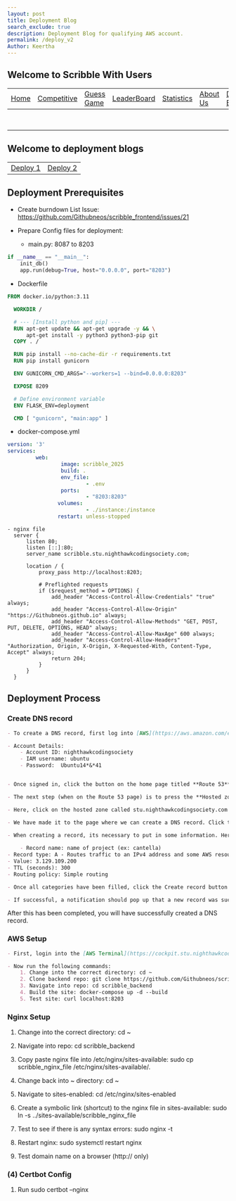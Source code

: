 ```yaml
---
layout: post
title: Deployment Blog
search_exclude: true
description: Deployment Blog for qualifying AWS account.
permalink: /deploy_v2
Author: Keertha
---
```


## Welcome to Scribble With Users

<table>
    <tr>
        <td><a href="{{site.baseurl}}/index">Home</a></td>
        <td><a href="{{site.baseurl}}/competition">Competitive</a></td>
        <td><a href="{{site.baseurl}}/guess">Guess Game</a></td>
        <td><a href="{{site.baseurl}}/leaderboard">LeaderBoard</a></td>
        <td><a href="{{site.baseurl}}/stats">Statistics</a></td>
        <td><a href="{{site.baseurl}}/about">About Us</a></td>
        <td><a href="{{site.baseurl}}/deploy">Deploy Blog</a></td>
    </tr>
</table>
<br>
<hr>

## Welcome to deployment blogs
<table>
    <tr>
        <td><a href="{{site.baseurl}}/deploy">Deploy 1</a></td>
        <td><a href="{{site.baseurl}}/deploy_v2">Deploy 2</a></td>
    </tr>
</table>

## Deployment Prerequisites
 - Create burndown List Issue: https://github.com/Githubneos/scribble_frontend/issues/21

 - Prepare Config files for deployment:

   - main.py: 8087 to 8203

```python
if __name__ == "__main__":
    init_db()
    app.run(debug=True, host="0.0.0.0", port="8203")
```

- Dockerfile 
```dockerfile
FROM docker.io/python:3.11

  WORKDIR /

  # --- [Install python and pip] ---
  RUN apt-get update && apt-get upgrade -y && \
      apt-get install -y python3 python3-pip git
  COPY . /

  RUN pip install --no-cache-dir -r requirements.txt
  RUN pip install gunicorn

  ENV GUNICORN_CMD_ARGS="--workers=1 --bind=0.0.0.0:8203"

  EXPOSE 8209

  # Define environment variable
  ENV FLASK_ENV=deployment

  CMD [ "gunicorn", "main:app" ]
```
- docker-compose.yml
```yaml
version: '3'
services:
         web:
                 image: scribble_2025
                 build: .
                 env_file:
                         - .env
                 ports:
                         - "8203:8203"
                volumes:
                         - ./instance:/instance
                restart: unless-stopped
```

```nginx
- nginx file
  server {
      listen 80;
      listen [::]:80;
      server_name scribble.stu.nighthawkcodingsociety.com;

      location / {
          proxy_pass http://localhost:8203;

          # Preflighted requests
          if ($request_method = OPTIONS) {
              add_header "Access-Control-Allow-Credentials" "true" always;
              add_header "Access-Control-Allow-Origin"  "https://Githubneos.github.io" always;
              add_header "Access-Control-Allow-Methods" "GET, POST, PUT, DELETE, OPTIONS, HEAD" always;
              add_header "Access-Control-Allow-MaxAge" 600 always;
              add_header "Access-Control-Allow-Headers" "Authorization, Origin, X-Origin, X-Requested-With, Content-Type, Accept" always;
              return 204;
          }
      }
  }
```

## Deployment Process

### Create DNS record

```markdown
- To create a DNS record, first log into [AWS](https://aws.amazon.com/ec2/)

- Account Details:
    - Account ID: nighthawkcodingsociety
    - IAM username: ubuntu
    - Password:  Ubuntu14*&*41


- Once signed in, click the button on the home page titled **Route 53**

- The next step (when on the Route 53 page) is to press the **Hosted zones** section on the column to the left.

- Here, click on the hosted zone called stu.nighthawkcodingsociety.com

- We have made it to the page where we can create a DNS record. Click the button that says Create record

- When creating a record, its necessary to put in some information. Here is the following information that should be inputted:
    
    - Record name: name of project (ex: cantella)
- Record type: A - Routes traffic to an IPv4 address and some AWS resources
- Value: 3.129.109.200
- TTL (seconds): 300
- Routing policy: Simple routing

- Once all categories have been filled, click the Create record button on the bottom right.

- If successful, a notification should pop up that a new record was successfully created
```
After this has been completed, you will have successfully created a DNS record.

### AWS Setup

```markdown
- First, login into the [AWS Terminal](https://cockpit.stu.nighthawkcodingsociety.com/system/terminal)

- Now run the following commands:
    1. Change into the correct directory: cd ~
    2. Clone backend repo: git clone https://github.com/Githubneos/scribble_backend.git
    3. Navigate into repo: cd scribble_backend
    4. Build the site: docker-compose up -d --build
    5. Test site: curl localhost:8203
```

### Nginx Setup
1. Change into the correct directory: cd ~

2. Navigate into repo: cd scribble_backend

3. Copy paste nginx file into /etc/nginx/sites-available: sudo cp scribble_nginx_file /etc/nginx/sites-available/.

4. Change back into ~ directory: cd ~

5. Navigate to sites-enabled: cd /etc/nginx/sites-enabled

6. Create a symbolic link (shortcut) to the nginx file in sites-available: sudo ln -s ../sites-available/scribble_nginx_file

7. Test to see if there is any syntax errors: sudo nginx -t

8. Restart nginx: sudo systemctl restart nginx

9. Test domain name on a browser (http:// only)

### (4) Certbot Config
1. Run sudo certbot –nginx